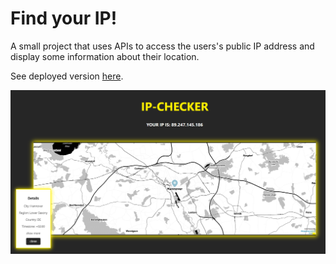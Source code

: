 # Find your IP!

A small project that uses APIs to access the users's public IP address and display some information about their location.

See deployed version [here](https://sarahliess.github.io/whatsmyip/).

![screenshot](./src/screenshot.png)
